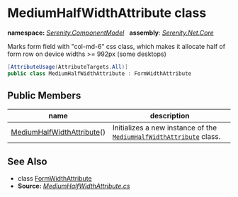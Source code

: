 # MediumHalfWidthAttribute class
**namespace:** *[Serenity.ComponentModel](../README.md#serenity.componentmodel-namespace)*   **assembly**: *[Serenity.Net.Core](../README.md)*

Marks form field with "col-md-6" css class, which makes it allocate half of form row on device widths &gt;= 992px (some desktops)

```csharp
[AttributeUsage(AttributeTargets.All)]
public class MediumHalfWidthAttribute : FormWidthAttribute
```

## Public Members

| name | description |
| --- | --- |
| [MediumHalfWidthAttribute](MediumHalfWidthAttribute/MediumHalfWidthAttribute.md)() | Initializes a new instance of the [`MediumHalfWidthAttribute`](MediumHalfWidthAttribute.md) class. |

## See Also

* class [FormWidthAttribute](FormWidthAttribute.md)
* **Source:** *[MediumHalfWidthAttribute.cs](https://github.com/serenity-is/Serenity/blob/master/src/Serenity.Net.Core/ComponentModel/PropertyGrid/Layout/MediumHalfWidthAttribute.cs)*